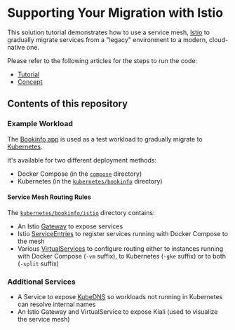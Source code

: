 # Supporting Your Migration with Istio

This solution tutorial demonstrates how to use a service mesh, [Istio](https://istio.io/) to gradually migrate
services from a "legacy" environment to a modern, cloud-native one.

Please refer to the following articles for the steps to run the code:

- [Tutorial](https://cloud.google.com/solutions/supporting-your-migration-with-istio-mesh-expansion-tutorial)
- [Concept](https://cloud.google.com/solutions/supporting-your-migration-with-istio-mesh-expansion-concept)

## Contents of this repository

### Example Workload

The [Bookinfo app](https://istio.io/docs/examples/bookinfo/) is used as a test workload to gradually migrate to [Kubernetes](https://kubernetes.io/).

It's available for two different deployment methods:

- Docker Compose (in the [`compose`](compose) directory)
- Kubernetes (in the [`kubernetes/bookinfo`](kubernetes/bookinfo) directory)

#### Service Mesh Routing Rules

The [`kubernetes/bookinfo/istio`](kubernetes/bookinfo/istio) directory contains:

- An Istio [Gateway](https://istio.io/docs/reference/config/networking/v1alpha3/gateway/) to expose services
- Istio [ServiceEntries](https://istio.io/docs/reference/config/networking/v1alpha3/service-entry/) to register services running with Docker Compose to the mesh
- Various [VirtualServices](https://istio.io/docs/reference/config/networking/v1alpha3/virtual-service/) to configure routing either to instances running with Docker Compose (`-vm` suffix), to Kubernetes (`-gke` suffix) or to both (`-split` suffix)

### Additional Services

- A Service to expose [KubeDNS](https://kubernetes.io/docs/concepts/services-networking/dns-pod-service/) so workloads not running in Kubernetes can resolve internal names
- An Istio Gateway and VirtualService to expose Kiali (used to visualize the service mesh)

